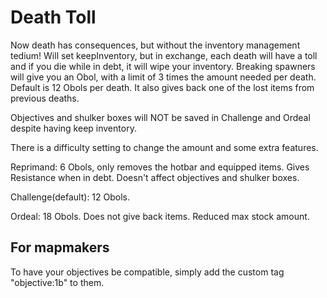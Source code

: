 # Death Toll
Now death has consequences, but without the inventory management tedium!
Will set keepInventory, but in exchange, each death will have a toll and if you die while in debt, it will wipe your inventory.
Breaking spawners will give you an Obol, with a limit of 3 times the amount needed per death. Default is 12 Obols per death.
It also gives back one of the lost items from previous deaths.

Objectives and shulker boxes will NOT be saved in Challenge and Ordeal despite having keep inventory.

There is a difficulty setting to change the amount and some extra features.

Reprimand: 6 Obols, only removes the hotbar and equipped items. Gives Resistance when in debt. Doesn't affect objectives and shulker boxes.

Challenge(default): 12 Obols.

Ordeal: 18 Obols. Does not give back items. Reduced max stock amount.


## For mapmakers
To have your objectives be compatible, simply add the custom tag "objective:1b" to them.
